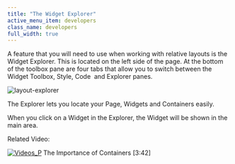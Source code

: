 ```yaml
---
title: "The Widget Explorer"
active_menu_item: developers
class_name: developers
full_width: true
---
```



A feature that you will need to use when working with relative layouts is the Widget Explorer. This is located on the left side of the page. At the bottom of the toolbox pane are four tabs that allow you to switch between the Widget Toolbox, Style, Code  and Explorer panes.

![layout-explorer](/img/docs/layout-explorer.zoom73.png)

The Explorer lets you locate your Page, Widgets and Containers easily.

When you click on a Widget in the Explorer, the Widget will be shown in the main area.

Related Video:

[![Videos\_P](/img/docs/videos_p.png)](http://www.youtube.com/v/SW9LQrrosUI?autoplay=1&hd=1&fs=1&showsearch=0&rel=0&) The Importance of Containers [3:42]
